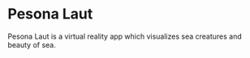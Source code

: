 # Pesona Laut

Pesona Laut is a virtual reality app which visualizes sea creatures and beauty of sea.

